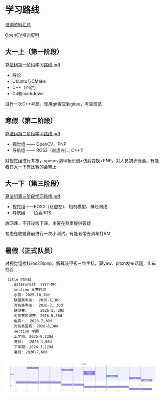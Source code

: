 # 学习路线

[培训资料汇总](https://gitee.com/slime0rimiru0/2026-rm_training)

[OpenCV培训资料](https://gitee.com/slime0rimiru0/opencv_education)

## 大一上（第一阶段）

 [算法组第一阶段学习路线.pdf](算法组第一阶段学习路线.pdf)

- 导论
- Ubuntu与CMake
- C++（四讲）
- Git和markdown

进行一次C++考核，使用git提交到gitee，考查规范

## 寒假（第二阶段）

 [算法组第二阶段学习路线.pdf](算法组第二阶段学习路线.pdf)

- 视觉组 —— OpenCV、PNP
- 导航组 —— ROS2（赵虚左）、C++11

对视觉组进行考核，opencv装甲板识别+仿射变换+PNP。对人员初步筛选，有能者在大一下有比赛的会带上

## 大一下（第三阶段）

 [算法组第三阶段学习路线.pdf](算法组第三阶段学习路线.pdf)

- 视觉组——ROS2（赵虚左）、相机模型、神经网络
- 导航组——鱼香ROS

放网课，不开设线下课，主要在群里提供答疑

考虑在联盟赛前进行一次小测试，有能者带去调车打RM

## 暑假（正式队员）

对视觉组考核ros2和pnp，解算装甲板三维坐标，算yaw、pitch发布话题，实车检验

```gantt
 title 时间线
    dateFormat  YYYY-MM
    section 比赛时间
    水赛: 2025-10,30d
    联盟赛考核:  2026-1,30d
    对抗赛考核:  2026-3, 30d
    联盟赛:      2026-3, 30d
    对抗赛区域赛: 2026-5,30d
    电赛:   2026-7,30d
    对抗赛国赛: 2026-8,30d
    section 学期
    上学期: 2025-9,120d
    寒假:   2026-1,60d
    下学期: 2026-3,120d
    暑假: 2026-7,60d
```

![alt text](images/Learning_path_0-image.png)

